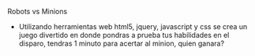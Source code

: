 Robots vs Minions

- Utilizando herramientas web html5, jquery, javascript y css se crea un juego divertido en donde pondras a prueba tus habilidades en el disparo, tendras 1 minuto para acertar al minion, quien ganara?

